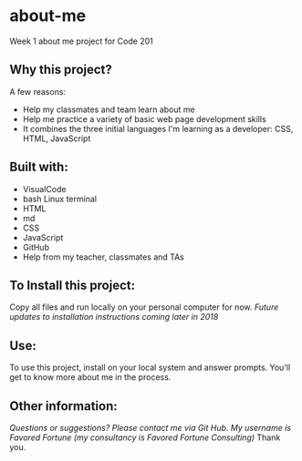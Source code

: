 # about-me
Week 1 about me project for Code 201

## Why this project?

A few reasons:
* Help my classmates and team learn about me
* Help me practice a variety of basic web page development skills
* It combines the three initial languages I'm learning as a developer: CSS, HTML, JavaScript

## Built with:

* VisualCode
* bash Linux terminal
* HTML
* md
* CSS
* JavaScript
* GitHub
* Help from my teacher, classmates and TAs

## To Install this project:

Copy all files and run locally on your personal computer for now. 
*Future updates to installation instructions coming later in 2018*

## Use:

To use this project, install on your local system and answer prompts. You'll get to know more about me in the process.

## Other information:

*Questions or suggestions? Please contact me via Git Hub. My username is Favored Fortune (my consultancy is Favored Fortune Consulting)* Thank you.
